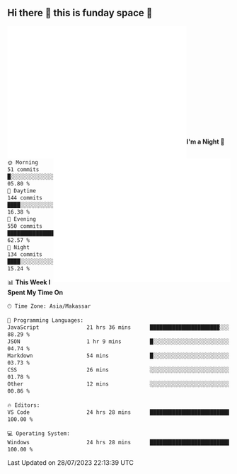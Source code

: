 ## Hi there 👋 this is funday space 🚀

<img align="left" width="405" alt="🌞" src="https://raw.githubusercontent.com/fhasnur/fhasnur/master/general.svg?token=ATQS65TR7ETTG5RLJUDIDBLBN34HE">
<img align="right" width="400" alt="🌞" src="https://raw.githubusercontent.com/fhasnur/fhasnur/master/statistics.svg?token=ATQS65TR7ETTG5RLJUDIDBLBN34HE">

<br><br><br><br><br><br><br><br><br><br><br><br><br><br>

<!--START_SECTION:waka-->
**I'm a Night 🦉** 

```text
🌞 Morning                51 commits          █░░░░░░░░░░░░░░░░░░░░░░░░   05.80 % 
🌆 Daytime                144 commits         ████░░░░░░░░░░░░░░░░░░░░░   16.38 % 
🌃 Evening                550 commits         ████████████████░░░░░░░░░   62.57 % 
🌙 Night                  134 commits         ████░░░░░░░░░░░░░░░░░░░░░   15.24 % 
```


📊 **This Week I Spent My Time On** 

```text
🕑︎ Time Zone: Asia/Makassar

💬 Programming Languages: 
JavaScript               21 hrs 36 mins      ██████████████████████░░░   88.29 % 
JSON                     1 hr 9 mins         █░░░░░░░░░░░░░░░░░░░░░░░░   04.74 % 
Markdown                 54 mins             █░░░░░░░░░░░░░░░░░░░░░░░░   03.73 % 
CSS                      26 mins             ░░░░░░░░░░░░░░░░░░░░░░░░░   01.78 % 
Other                    12 mins             ░░░░░░░░░░░░░░░░░░░░░░░░░   00.86 % 

🔥 Editors: 
VS Code                  24 hrs 28 mins      █████████████████████████   100.00 % 

💻 Operating System: 
Windows                  24 hrs 28 mins      █████████████████████████   100.00 % 
```


 Last Updated on 28/07/2023 22:13:39 UTC
<!--END_SECTION:waka-->
